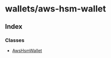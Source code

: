 # wallets/aws-hsm-wallet

## Index

### Classes

* [AwsHsmWallet](../classes/_wallets_aws_hsm_wallet_.awshsmwallet.md)

